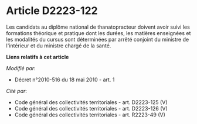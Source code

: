 # Article D2223-122

Les candidats au diplôme national de thanatopracteur doivent avoir suivi les formations théorique et pratique dont les
durées, les matières enseignées et les modalités du cursus sont déterminées par arrêté conjoint du ministre de l'intérieur et
du ministre chargé de la santé.

**Liens relatifs à cet article**

_Modifié par_:

  - Décret n°2010-516 du 18 mai 2010 - art. 1

_Cité par_:

  - Code général des collectivités territoriales - art. D2223-125 (V)
  - Code général des collectivités territoriales - art. D2223-126 (V)
  - Code général des collectivités territoriales - art. R2223-49 (V)
